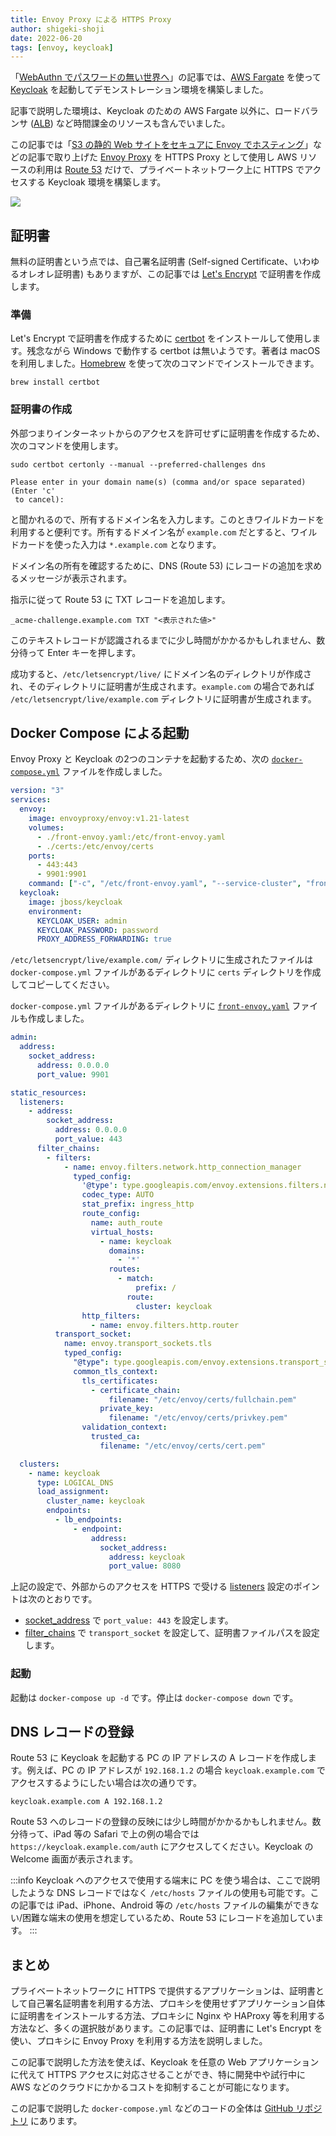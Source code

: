 ```yaml
---
title: Envoy Proxy による HTTPS Proxy
author: shigeki-shoji
date: 2022-06-20
tags: [envoy, keycloak]
---
```


「[WebAuthn でパスワードの無い世界へ](https://developer.mamezou-tech.com/blogs/2022/06/15/webauthn-1/)」の記事では、[AWS Fargate](https://aws.amazon.com/jp/fargate/) を使って [Keycloak](https://www.keycloak.org/) を起動してデモンストレーション環境を構築しました。

記事で説明した環境は、Keycloak のための AWS Fargate 以外に、ロードバランサ ([ALB](https://aws.amazon.com/jp/elasticloadbalancing/)) など時間課金のリソースも含んでいました。

この記事では「[S3 の静的 Web サイトをセキュアに Envoy でホスティング](https://developer.mamezou-tech.com/blogs/2022/03/26/hosting-a-static-website-using-s3-with-envoy-2/)」などの記事で取り上げた [Envoy Proxy](https://www.envoyproxy.io/) を HTTPS Proxy として使用し AWS リソースの利用は [Route 53](https://aws.amazon.com/jp/route53/) だけで、プライベートネットワーク上に HTTPS でアクセスする Keycloak 環境を構築します。 

![](https://github.com/edward-mamezou/hibernation-pod/raw/feature/v0.3.0/image/privateip.png)

## 証明書

無料の証明書という点では、自己署名証明書 (Self-signed Certificate、いわゆるオレオレ証明書) もありますが、この記事では [Let's Encrypt](https://letsencrypt.org/ja/) で証明書を作成します。

### 準備

Let's Encrypt で証明書を作成するために [certbot](https://certbot.eff.org/) をインストールして使用します。残念ながら Windows で動作する certbot は無いようです。著者は macOS を利用しました。[Homebrew](https://brew.sh/index_ja) を使って次のコマンドでインストールできます。

```shell
brew install certbot
```

### 証明書の作成

外部つまりインターネットからのアクセスを許可せずに証明書を作成するため、次のコマンドを使用します。

```shell
sudo certbot certonly --manual --preferred-challenges dns
```

```text
Please enter in your domain name(s) (comma and/or space separated)  (Enter 'c'
 to cancel):
```

と聞かれるので、所有するドメイン名を入力します。このときワイルドカードを利用すると便利です。所有するドメイン名が `example.com` だとすると、ワイルドカードを使った入力は `*.example.com` となります。

ドメイン名の所有を確認するために、DNS (Route 53) にレコードの追加を求めるメッセージが表示されます。

指示に従って Route 53 に TXT レコードを追加します。

```text
_acme-challenge.example.com TXT "<表示された値>"
```

このテキストレコードが認識されるまでに少し時間がかかるかもしれません、数分待って Enter キーを押します。

成功すると、`/etc/letsencrypt/live/` にドメイン名のディレクトリが作成され、そのディレクトリに証明書が生成されます。`example.com` の場合であれば `/etc/letsencrypt/live/example.com` ディレクトリに証明書が生成されます。

## Docker Compose による起動

Envoy Proxy と Keycloak の2つのコンテナを起動するため、次の [`docker-compose.yml`](https://github.com/edward-mamezou/hibernation-pod/blob/feature/v0.3.0/keycloak/docker-compose.yml) ファイルを作成しました。

```yaml
version: "3"
services:
  envoy:
    image: envoyproxy/envoy:v1.21-latest
    volumes:
      - ./front-envoy.yaml:/etc/front-envoy.yaml
      - ./certs:/etc/envoy/certs
    ports:
      - 443:443
      - 9901:9901
    command: ["-c", "/etc/front-envoy.yaml", "--service-cluster", "front-proxy"]
  keycloak:
    image: jboss/keycloak
    environment:
      KEYCLOAK_USER: admin
      KEYCLOAK_PASSWORD: password
      PROXY_ADDRESS_FORWARDING: true
```

`/etc/letsencrypt/live/example.com/` ディレクトリに生成されたファイルは `docker-compose.yml` ファイルがあるディレクトリに `certs` ディレクトリを作成してコピーしてください。

`docker-compose.yml` ファイルがあるディレクトリに [`front-envoy.yaml`](https://github.com/edward-mamezou/hibernation-pod/blob/feature/v0.3.0/keycloak/front-envoy.yaml) ファイルも作成しました。

```yaml
admin:
  address:
    socket_address:
      address: 0.0.0.0
      port_value: 9901

static_resources:
  listeners:
    - address:
        socket_address:
          address: 0.0.0.0
          port_value: 443
      filter_chains:
        - filters:
            - name: envoy.filters.network.http_connection_manager
              typed_config:
                '@type': type.googleapis.com/envoy.extensions.filters.network.http_connection_manager.v3.HttpConnectionManager
                codec_type: AUTO
                stat_prefix: ingress_http
                route_config:
                  name: auth_route
                  virtual_hosts:
                    - name: keycloak
                      domains:
                        - '*'
                      routes:
                        - match:
                            prefix: /
                          route:
                            cluster: keycloak
                http_filters:
                  - name: envoy.filters.http.router
          transport_socket:
            name: envoy.transport_sockets.tls
            typed_config:
              "@type": type.googleapis.com/envoy.extensions.transport_sockets.tls.v3.DownstreamTlsContext
              common_tls_context:
                tls_certificates:
                  - certificate_chain:
                      filename: "/etc/envoy/certs/fullchain.pem"
                    private_key:
                      filename: "/etc/envoy/certs/privkey.pem"
                validation_context:
                  trusted_ca:
                    filename: "/etc/envoy/certs/cert.pem"

  clusters:
    - name: keycloak
      type: LOGICAL_DNS
      load_assignment:
        cluster_name: keycloak
        endpoints:
          - lb_endpoints:
              - endpoint:
                  address:
                    socket_address:
                      address: keycloak
                      port_value: 8080
```

上記の設定で、外部からのアクセスを HTTPS で受ける [listeners](https://www.envoyproxy.io/docs/envoy/latest/api-v3/config/listener/v3/listener.proto#config-listener-v3-listener) 設定のポイントは次のとおりです。

- [socket_address](https://www.envoyproxy.io/docs/envoy/latest/api-v3/config/core/v3/address.proto#envoy-v3-api-msg-config-core-v3-socketaddress) で `port_value: 443` を設定します。
- [filter_chains](https://www.envoyproxy.io/docs/envoy/latest/api-v3/config/listener/v3/listener_components.proto#envoy-v3-api-msg-config-listener-v3-filterchain) で `transport_socket` を設定して、証明書ファイルパスを設定します。

### 起動

起動は `docker-compose up -d` です。停止は `docker-compose down` です。

## DNS レコードの登録

Route 53 に Keycloak を起動する PC の IP アドレスの A レコードを作成します。例えば、PC の IP アドレスが `192.168.1.2` の場合 `keycloak.example.com` でアクセスするようにしたい場合は次の通りです。

```text
keycloak.example.com A 192.168.1.2
```

Route 53 へのレコードの登録の反映には少し時間がかかるかもしれません。数分待って、iPad 等の Safari で上の例の場合では `https://keycloak.example.com/auth` にアクセスしてください。Keycloak の Welcome 画面が表示されます。

:::info
Keycloak へのアクセスで使用する端末に PC を使う場合は、ここで説明したような DNS レコードではなく `/etc/hosts` ファイルの使用も可能です。この記事では iPad、iPhone、Android 等の `/etc/hosts` ファイルの編集ができない/困難な端末の使用を想定しているため、Route 53 にレコードを追加しています。
:::

## まとめ

プライベートネットワークに HTTPS で提供するアプリケーションは、証明書として自己署名証明書を利用する方法、プロキシを使用せずアプリケーション自体に証明書をインストールする方法、プロキシに Nginx や HAProxy 等を利用する方法など、多くの選択肢があります。この記事では、証明書に Let's Encrypt を使い、プロキシに Envoy Proxy を利用する方法を説明しました。

この記事で説明した方法を使えば、Keycloak を任意の Web アプリケーションに代えて HTTPS アクセスに対応させることができ、特に開発中や試行中に AWS などのクラウドにかかるコストを抑制することが可能になります。

この記事で説明した `docker-compose.yml` などのコードの全体は [GitHub リポジトリ](https://github.com/edward-mamezou/hibernation-pod/tree/feature/v0.3.0/keycloak) にあります。
